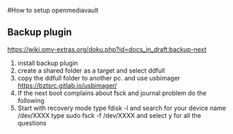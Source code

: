 #How to setup openmediavault
##
## Backup plugin
https://wiki.omv-extras.org/doku.php?id=docs_in_draft:backup-next
1. install backup plugin
2. create a shared folder as a target and select ddfull
3. copy the ddfull folder to another pc. and use usbimager
https://bztsrc.gitlab.io/usbimager/
4. If the next boot complains about fsck and journal problem do the following
5. Start with recovery mode
   type fdisk -l and search for your device name /dev/XXXX
   type sudo fsck -f /dev/XXXX and select y for all the questions

   

